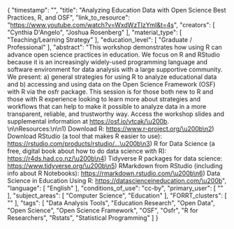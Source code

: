 {
    "timestamp": "",
    "title": "Analyzing Education Data with Open Science Best Practices, R, and OSF",
    "link_to_resource": "https://www.youtube.com/watch?v=WxdWzTIzYmI&t=4s",
    "creators": [
        "Cynthia D'Angelo",
        "Joshua Rosenberg"
    ],
    "material_type": [
        "Teaching/Learning Strategy"
    ],
    "education_level": [
        "Graduate / Professional"
    ],
    "abstract": "This workshop demonstrates how using R can advance open science practices in education. We focus on R and RStudio because it is an increasingly widely-used programming language and software environment for data analysis with a large supportive community. We present: a) general strategies for using R to analyze educational data and b) accessing and using data on the Open Science Framework (OSF) with R via the osfr package. This session is for those both new to R and those with R experience looking to learn more about strategies and workflows that can help to make it possible to analyze data in a more transparent, reliable, and trustworthy way. Access the workshop slides and supplemental information at https://osf.io/vtcak/\u200b. \n\nResources:\n\n1) Download R: https://www.r-project.org/\u200b\n2) Download RStudio (a tool that makes R easier to use): https://rstudio.com/products/rstudio/...\u200b\n3) R for Data Science (a free, digital book about how to do data science with R): https://r4ds.had.co.nz/\u200b\n4) Tidyverse R packages for data science: https://www.tidyverse.org/\u200b\n5) RMarkdown from RStudio (including info about R Notebooks): https://rmarkdown.rstudio.com/\u200b\n6) Data Science in Education Using R: https://datascienceineducation.com/\u200b",
    "language": [
        "English"
    ],
    "conditions_of_use": "cc-by",
    "primary_user": [
        ""
    ],
    "subject_areas": [
        "Computer Science",
        "Education"
    ],
    "FORRT_clusters": [
        ""
    ],
    "tags": [
        "Data Analysis Tools",
        "Education Research",
        "Open Data",
        "Open Science",
        "Open Science Framework",
        "OSF",
        "Osfr",
        "R for Researchers",
        "Rstats",
        "Statistical Programming"
    ]
}